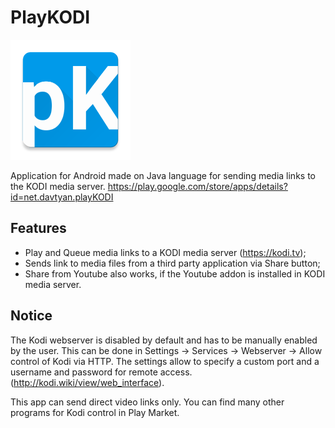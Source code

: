 # PlayKODI
![](https://github.com/mr-davtyan/PlayKODI/blob/master/app/src/main/res/mipmap-xxxhdpi/ic_launcher.png?raw=true)

Application for Android made on Java language for sending media links to the KODI media server.
https://play.google.com/store/apps/details?id=net.davtyan.playKODI

## Features

- Play and Queue media links to a KODI media server (https://kodi.tv);
- Sends link to media files from a third party application via Share button;
- Share from Youtube also works, if the Youtube addon is installed in KODI media server.

## Notice

The Kodi webserver is disabled by default and has to be manually enabled by the user. This can be done in Settings → Services → Webserver → Allow control of Kodi via HTTP.
The settings allow to specify a custom port and a username and password for remote access. (http://kodi.wiki/view/web_interface).

This app can send direct video links only. You can find many other programs for Kodi control in Play Market.